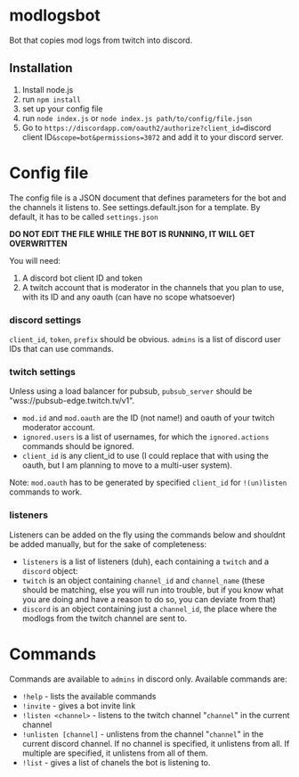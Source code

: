 # modlogsbot
Bot that copies mod logs from twitch into discord.

## Installation
1. Install node.js
2. run `npm install`
3. set up your config file
4. run `node index.js` or `node index.js path/to/config/file.json`
5. Go to `https://discordapp.com/oauth2/authorize?client_id=`discord client ID`&scope=bot&permissions=3072` and add it to your discord server.

# Config file
The config file is a JSON document that defines parameters for the bot and the channels it listens to. See settings.default.json for a template. By default, it has to be called `settings.json`

**DO NOT EDIT THE FILE WHILE THE BOT IS RUNNING, IT WILL GET OVERWRITTEN**

You will need:

1. A discord bot client ID and token
2. A twitch account that is moderator in the channels that you plan to use, with its ID and any oauth (can have no scope whatsoever)

### discord settings
`client_id`, `token`, `prefix` should be obvious. `admins` is a list of discord user IDs that can use commands.

### twitch settings
Unless using a load balancer for pubsub, `pubsub_server` should be "wss://pubsub-edge.twitch.tv/v1".
- `mod.id` and `mod.oauth` are the ID (not name!) and oauth of your twitch moderator account.
- `ignored.users` is a list of usernames, for which the `ignored.actions` commands should be ignored.
- `client_id` is any client_id to use (I could replace that with using the oauth, but I am planning to move to a multi-user system).

Note: `mod.oauth` has to be generated by specified `client_id` for `!(un)listen` commands to work.

### listeners
Listeners can be added on the fly using the commands below and shouldnt be added manually, but for the sake of completeness:

- `listeners` is a list of listeners (duh), each containing a `twitch` and a `discord` object:
- `twitch` is an object containing `channel_id` and `channel_name` (these should be matching, else you will run into trouble, but if you know what you are doing and have a reason to do so, you can deviate from that)
- `discord` is an object containing just a `channel_id`, the place where the modlogs from the twitch channel are sent to.

# Commands
Commands are available to `admins` in discord only.
Available commands are:
- `!help` - lists the available commands
- `!invite` - gives a bot invite link
- `!listen <channel>` - listens to the twitch channel "`channel`" in the current channel
- `!unlisten [channel]` - unlistens from the channel "`channel`" in the current discord channel. If no channel is specified, it unlistens from all. If multiple are specified, it unlistens from all of them.
- `!list` - gives a list of chanels the bot is listening to.
